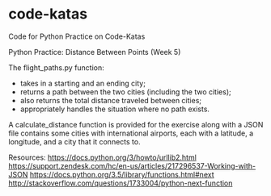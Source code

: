 # code-katas
Code for Python Practice on Code-Katas


Python Practice: Distance Between Points (Week 5)

The flight_paths.py function:
* takes in a starting and an ending city;
* returns a path between the two cities (including the two cities);
* also returns the total distance traveled between cities;
* appropriately handles the situation where no path exists.

A calculate_distance function is provided for the exercise along with a
JSON file contains some cities with international airports, each with a 
latitude, a longitude, and a city that it connects to.

Resources:
https://docs.python.org/3/howto/urllib2.html
https://support.zendesk.com/hc/en-us/articles/217296537-Working-with-JSON
https://docs.python.org/3.5/library/functions.html#next
http://stackoverflow.com/questions/1733004/python-next-function